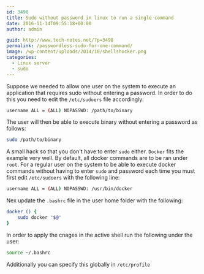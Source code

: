 ```yaml
---
id: 3498
title: Sudo without password in linux to run a single command
date: 2016-11-14T09:55:18+00:00
author: admin

guid: http://www.tech-notes.net/?p=3498
permalink: /passwordless-sudo-for-one-command/
image: /wp-content/uploads/2014/10/shellshocker.png
categories:
  - Linux server
  - sudo
---
```

Suppose we needed to allow one user on the system to execute an application that requires sudo without entering a password. 
In order to do this you need to edit the `/etc/sudoers` file accordingly:
```bash
username ALL = (ALL) NOPASSWD: /path/to/binary
```

The user will then be able to execute binary without entering a password as follows:
```bash
sudo /path/to/binary
```

A small hack so that you don't have to enter `sudo` either. `Docker` fits the example very well. By default, all docker commands are to be ran under `root`. 
For a regular user on the system to be able to execute docker commands without having to enter `sudo` and password each time you must first edit `/etc/sudoers` with the following line:
```bash
username ALL = (ALL) NOPASSWD: /usr/bin/docker
```

Nex update the `.bashrc` file in the user home folder with the following:
```bash
docker () {
	sudo docker "$@"
}
```


In order to apply the cnages in the active shell run the following under the user:
```bash
source ~/.bashrc
```

Additionally you can specify this globally in `/etc/profile`
